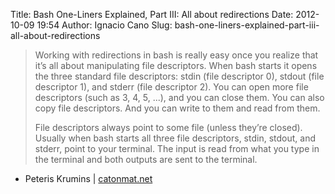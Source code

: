 Title: Bash One-Liners Explained, Part III: All about redirections
Date: 2012-10-09 19:54
Author: Ignacio Cano
Slug: bash-one-liners-explained-part-iii-all-about-redirections

> Working with redirections in bash is really easy once you realize that
> it’s all about manipulating file descriptors. When bash starts it
> opens the three standard file descriptors: stdin (file descriptor 0),
> stdout (file descriptor 1), and stderr (file descriptor 2). You can
> open more file descriptors (such as 3, 4, 5, ...), and you can close
> them. You can also copy file descriptors. And you can write to them
> and read from them.
>
> File descriptors always point to some file (unless they’re closed).
> Usually when bash starts all three file descriptors, stdin, stdout,
> and stderr, point to your terminal. The input is read from what you
> type in the terminal and both outputs are sent to the terminal.

- Peteris Krumins | [catonmat.net][]

  [catonmat.net]: http://www.catonmat.net/blog/bash-one-liners-explained-part-three/
    "Bash One-Liners Explained, Part III: All about redirections"
